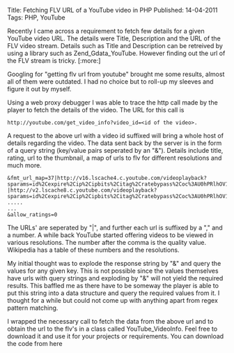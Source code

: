 Title: Fetching FLV URL of a YouTube video in PHP
Published: 14-04-2011
Tags: PHP, YouTube

Recently I came across a requirement to fetch few details for a given YouTube
video URL. The details were Title, Description and the URL of the FLV video
stream. Details such as Title and Description can be retreived by using a
library such as Zend_Gdata_YouTube. However finding out the url of the FLV
stream is tricky.
[:more:]

Googling for "getting flv url from youtube" brought me some results, almost all
of them were outdated. I had no choice but to roll-up my sleeves and figure it
out by myself.

Using a web proxy debugger I was able to trace the http call made by the player
to fetch the details of the video. The URL for this call is

    http://youtube.com/get_video_info?video_id=<id of the video>.

A request to the above url with a video id suffixed will bring a whole host of
details regarding the video. The data sent back by the server is in the form of
a query string (key/value pairs seperated by an "&"). Details include title,
rating, url to the thumbnail, a map of urls to flv for different resolutions
and much more.

    &fmt_url_map=37|http://v16.lscache4.c.youtube.com/videoplayback?sparams=id%2Cexpire%2Cip%2Cipbits%2Citag%2Cratebypass%2Coc%3AU0hPRlhOV19FSkNOOV9QSEFD&itag=37&ipbits=0&signature=CA388187960DBCF8362F8D99E79B50143A77CE69.7B33563537A1B31B86F3617169C2550FD3FB2940&sver=3&ratebypass=yes&expire=1301839200&key=yt1&ip=0.0.0.0&id=09ff90c6ce84e4e9,22
    |http://v2.lscache8.c.youtube.com/videoplayback?sparams=id%2Cexpire%2Cip%2Cipbits%2Citag%2Cratebypass%2Coc%3AU0hPRlhOV19FSkNOOV9QSEFD&itag=22&ipbits=0&signature=362B43A5AE2AC594C878470BDD809D77CC5DBAEF.243AADA0B9ED19070C9C721A2CBA9C8520F87122&sver=3&ratebypass=yes&expire=1301839200&key=yt1&ip=0.0.0.0&id=09ff90c6ce84e4e9,35
    .....
    ...
    &allow_ratings=0

The URLs' are seperated by "|", and further each url is suffixed by a "," and a
number. A while back YouTube started offering videos to be viewed in various
resolutions. The number after the comma is the quality value. Wikipedia has a
table of these numbers and the resolutions.

My initial thought was to explode the response string by "&" and query the
values for any given key. This is not possible since the values themselves have
urls with query strings and exploding by "&" will not yield the required
results. This baffled me as there have to be someway the player is able to put
this string into a data structure and query the required values from it. I
thought for a while but could not come up with anything apart from regex
pattern matching.

I wrapped the necessary call to fetch the data from the above url and to obtain
the url to the flv's in a class called YouTube_VideoInfo. Feel free to download
it and use it for your projects or requirements. You can download the code from
here
